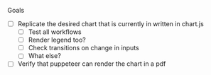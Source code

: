 Goals

- [ ] Replicate the desired chart that is currently in written in chart.js
  - [ ] Test all workflows
  - [ ] Render legend too?
  - [ ] Check transitions on change in inputs
  - [ ] What else?
- [ ] Verify that puppeteer can render the chart in a pdf
